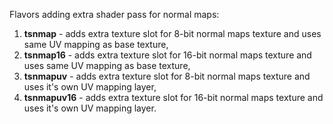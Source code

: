 Flavors adding extra shader pass for normal maps:

1. **tsnmap** - adds extra texture slot for 8-bit normal maps texture and uses same UV mapping as base texture,
2. **tsnmap16** - adds extra texture slot for 16-bit normal maps texture and uses same UV mapping as base texture,
3. **tsnmapuv** - adds extra texture slot for 8-bit normal maps texture and uses it's own UV mapping layer,
4. **tsnmapuv16** - adds extra texture slot for 16-bit normal maps texture and uses it's own UV mapping layer.
